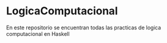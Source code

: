 # LogicaComputacional
En este repositorio se encuentran todas las practicas de logica computacional en Haskell
